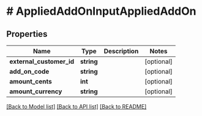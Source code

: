 # # AppliedAddOnInputAppliedAddOn

## Properties

Name | Type | Description | Notes
------------ | ------------- | ------------- | -------------
**external_customer_id** | **string** |  | [optional]
**add_on_code** | **string** |  | [optional]
**amount_cents** | **int** |  | [optional]
**amount_currency** | **string** |  | [optional]

[[Back to Model list]](../../README.md#models) [[Back to API list]](../../README.md#endpoints) [[Back to README]](../../README.md)
